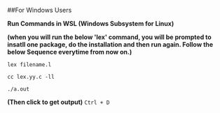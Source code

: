 ##For Windows Users

**Run Commands in WSL (Windows Subsystem for Linux)**


**(when you will run the below 'lex' command, you will be prompted to insatll one package, do the installation and then run again. Follow the below Sequence everytime from now on.)**
```
lex filename.l
```
```
cc lex.yy.c -ll
```
```
./a.out
```



**(Then click to get output)**
```Ctrl + D```

